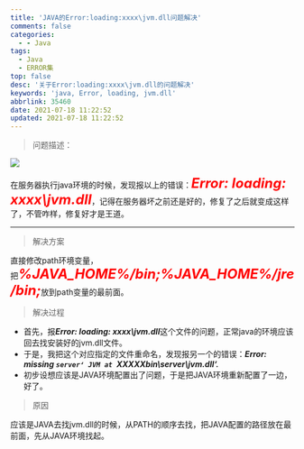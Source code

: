 ```yaml
---
title: 'JAVA的Error:loading:xxxx\jvm.dll问题解决'
comments: false
categories:
  - - Java
tags:
  - Java
  - ERROR集
top: false
desc: '关于Error:loading:xxxx\jvm.dll的问题解决'
keywords: 'java, Error, loading, jvm.dll'
abbrlink: 35460
date: 2021-07-18 11:22:52
updated: 2021-07-18 11:22:52
---
```



> 问题描述：

![](/images/article_javaerrror.jpg)

在服务器执行java环境的时候，发现报以上的错误：<font color="red" size="5">***Error: loading: xxxx\jvm.dll***</font>，记得在服务器坏之前还是好的，修复了之后就变成这样了，不管咋样，修复好才是王道。

<!--more-->
<hr />

> 解决方案

直接修改path环境变量，把<font color="red" size="5">***%JAVA_HOME%/bin;%JAVA_HOME%/jre/bin;***</font>放到path变量的最前面。

> 解决过程

- 首先，报***Error: loading: xxxx\jvm.dll***这个文件的问题，正常java的环境应该回去找安装好的jvm.dll文件。
- 于是，我把这个对应指定的文件重命名，发现报另一个的错误：***Error: missing `server‘ JVM at `XXXXXbin\server\jvm.dll‘.***
- 初步设想应该是JAVA环境配置出了问题，于是把JAVA环境重新配置了一边，好了。

> 原因

应该是JAVA去找jvm.dll的时候，从PATH的顺序去找，把JAVA配置的路径放在最前面，先从JAVA环境找起。
